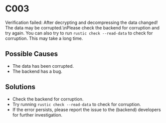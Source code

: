# C003

Verification failed: After decrypting and decompressing the data changed! The
data may be corrupted.\nPlease check the backend for corruption and try again.
You can also try to run `rustic check --read-data` to check for corruption. This
may take a long time.

## Possible Causes

- The data has been corrupted.
- The backend has a bug.

## Solutions

- Check the backend for corruption.
- Try running `rustic check --read-data` to check for corruption.
- If the error persists, please report the issue to the (backend) developers for
  further investigation.
